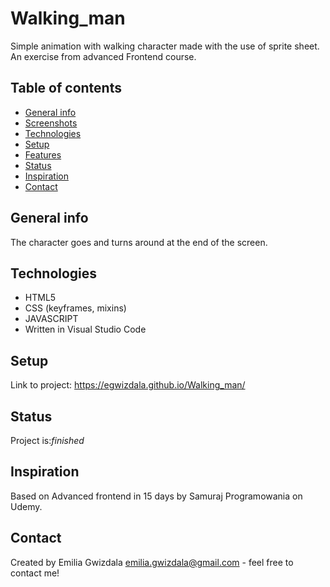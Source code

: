 # Walking_man
Simple animation with walking character made with the use of sprite sheet. An exercise from advanced Frontend course.

## Table of contents
* [General info](#general-info)
* [Screenshots](#screenshots)
* [Technologies](#technologies)
* [Setup](#setup)
* [Features](#features)
* [Status](#status)
* [Inspiration](#inspiration)
* [Contact](#contact)

## General info
The character goes and turns around at the end of the screen.

## Technologies
* HTML5
* CSS (keyframes, mixins)
* JAVASCRIPT
* Written in Visual Studio Code

## Setup
Link to project:
https://egwizdala.github.io/Walking_man/

## Status
Project is:_finished_

## Inspiration
Based on Advanced frontend in 15 days by Samuraj Programowania on Udemy.

## Contact
Created by Emilia Gwizdala [emilia.gwizdala@gmail.com](https://www.flynerd.pl/) - feel free to contact me!
